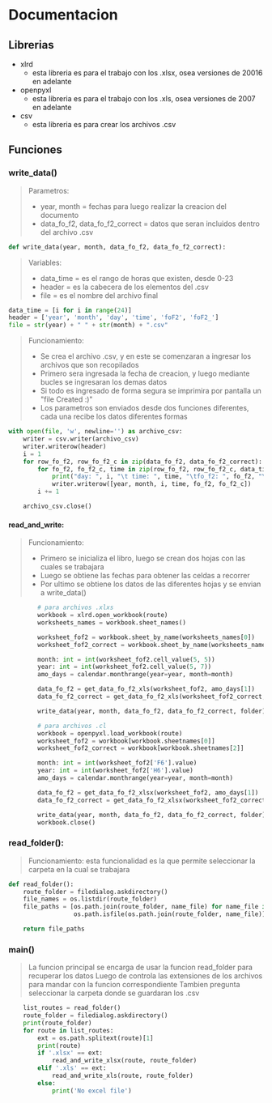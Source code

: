 # Documentacion
## Librerias
- xlrd
  - esta libreria es  para el trabajo con los .xlsx, osea versiones de 20016 en adelante
- openpyxl
  - esta libreria es para el trabajo con los .xls, osea versiones de 2007 en adelante
- csv
  - esta libreria es para crear los archivos .csv

## Funciones
### write_data()
> Parametros:
> - year, month = fechas para luego realizar la creacion del documento
> -  data_fo_f2, data_fo_f2_correct  = datos que seran incluidos dentro del archivo .csv
```python
def write_data(year, month, data_fo_f2, data_fo_f2_correct):
```

> Variables:
> - data_time = es el rango de horas que existen, desde 0-23
> - header = es la cabecera de los elementos del .csv
> - file = es el nombre del archivo final
```python
data_time = [i for i in range(24)]
header = ['year', 'month', 'day', 'time', 'foF2', 'foF2_']
file = str(year) + " " + str(month) + ".csv"
```
> Funcionamiento:
> - Se crea el archivo .csv, y en este se comenzaran a ingresar los archivos que son recopilados
> - Primero sera ingresada la fecha de creacion, y luego mediante bucles se ingresaran los demas datos
> - Si todo es ingresado de forma segura se imprimira por pantalla un "file Created :)"
> - Los parametros son enviados desde dos funciones diferentes, cada una  recibe los datos diferentes formas
```python
with open(file, 'w', newline='') as archivo_csv:
    writer = csv.writer(archivo_csv)
    writer.writerow(header)
    i = 1
    for row_fo_f2, row_fo_f2_c in zip(data_fo_f2, data_fo_f2_correct):
        for fo_f2, fo_f2_c, time in zip(row_fo_f2, row_fo_f2_c, data_time):
            print("day: ", i, "\t time: ", time, "\tfo_f2: ", fo_f2, "\tfo_f2_correct: ", fo_f2_c)
            writer.writerow([year, month, i, time, fo_f2, fo_f2_c])
        i += 1

    archivo_csv.close()
```
#### read_and_write:
> Funcionamiento:
> - Primero se inicializa el  libro, luego se crean dos hojas  con las cuales  se  trabajara
> -  Luego se obtiene las fechas  para obtener las celdas a recorrer
> - Por ultimo  se obtiene los datos de  las diferentes  hojas y  se envian a write_data()
```python
        # para archivos .xlxs
        workbook = xlrd.open_workbook(route)
        worksheets_names = workbook.sheet_names()

        worksheet_fof2 = workbook.sheet_by_name(worksheets_names[0])
        worksheet_fof2_correct = workbook.sheet_by_name(worksheets_names[2])

        month: int = int(worksheet_fof2.cell_value(5, 5))
        year: int = int(worksheet_fof2.cell_value(5, 7))
        amo_days = calendar.monthrange(year=year, month=month)

        data_fo_f2 = get_data_fo_f2_xls(worksheet_fof2, amo_days[1])
        data_fo_f2_correct = get_data_fo_f2_xls(worksheet_fof2_correct, amo_days[1])

        write_data(year, month, data_fo_f2, data_fo_f2_correct, folder)
```
```python
        # para archivos .cl
        workbook = openpyxl.load_workbook(route)
        worksheet_fof2 = workbook[workbook.sheetnames[0]]
        worksheet_fof2_correct = workbook[workbook.sheetnames[2]]

        month: int = int(worksheet_fof2['F6'].value)
        year: int = int(worksheet_fof2['H6'].value)
        amo_days = calendar.monthrange(year=year, month=month)

        data_fo_f2 = get_data_fo_f2_xlsx(worksheet_fof2, amo_days[1])
        data_fo_f2_correct = get_data_fo_f2_xlsx(worksheet_fof2_correct, amo_days[1])

        write_data(year, month, data_fo_f2, data_fo_f2_correct, folder)
        workbook.close()
```

### read_folder():
> Funcionamiento: esta funcionalidad es la que permite seleccionar la carpeta en la cual se trabajara
```python
def read_folder():
    route_folder = filedialog.askdirectory()
    file_names = os.listdir(route_folder)
    file_paths = [os.path.join(route_folder, name_file) for name_file in file_names if
                  os.path.isfile(os.path.join(route_folder, name_file))]

    return file_paths
```

### main()
> La funcion principal se encarga de usar la funcion read_folder  para recuperar los datos
> Luego de controla las extensiones de los archivos para mandar con la funcion correspondiente
> Tambien pregunta seleccionar la carpeta donde se guardaran los .csv
```python
    list_routes = read_folder()
    route_folder = filedialog.askdirectory()
    print(route_folder)
    for route in list_routes:
        ext = os.path.splitext(route)[1]
        print(route)
        if '.xlsx' == ext:
            read_and_write_xlsx(route, route_folder)
        elif '.xls' == ext:
            read_and_write_xls(route, route_folder)
        else:
            print('No excel file')
```
